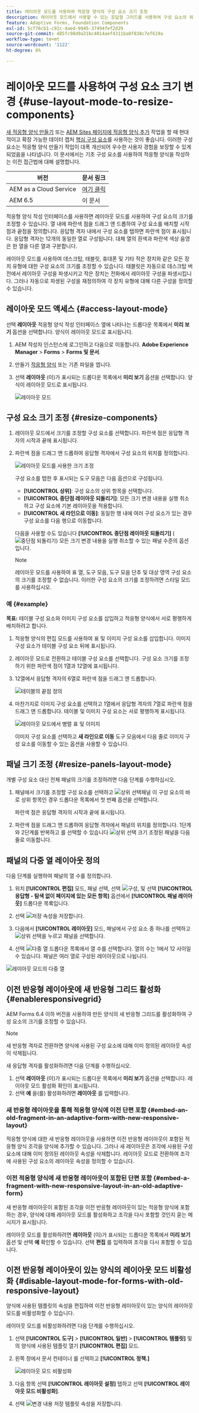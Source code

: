 ```yaml
---
title: 레이아웃 모드를 사용하여 적응형 양식의 구성 요소 크기 조정
description: 레이아웃 모드에서 사용할 수 있는 응답형 그리드를 사용하여 구성 요소의 위치를 정의합니다.
feature: Adaptive Forms, Foundation Components
exl-id: 5cf76cb1-c92c-4aed-9945-37494fef2d29
source-git-commit: d85fc98d9a31bc4014aef4311ba0f838c7ef619a
workflow-type: tm+mt
source-wordcount: '1122'
ht-degree: 6%

---
```


# 레이아웃 모드를 사용하여 구성 요소 크기 변경 {#use-layout-mode-to-resize-components}

<span class="preview"> [새 적응형 양식 만들기](/help/forms/using/create-an-adaptive-form-core-components.md) 또는 [AEM Sites 페이지에 적응형 양식 추가](/help/forms/using/create-or-add-an-adaptive-form-to-aem-sites-page.md) 작업을 할 때 현대적이고 확장 가능한 데이터 캡처 [핵심 구성 요소](https://experienceleague.adobe.com/docs/experience-manager-core-components/using/adaptive-forms/introduction.html)를 사용하는 것이 좋습니다. 이러한 구성 요소는 적응형 양식 만들기 작업이 대폭 개선되어 우수한 사용자 경험을 보장할 수 있게 되었음을 나타냅니다. 이 문서에서는 기초 구성 요소를 사용하여 적응형 양식을 작성하는 이전 접근법에 대해 설명합니다. </span>

| 버전 | 문서 링크 |
| -------- | ---------------------------- |
| AEM as a Cloud Service | [여기 클릭](https://experienceleague.adobe.com/docs/experience-manager-cloud-service/content/forms/adaptive-forms-authoring/authoring-adaptive-forms-foundation-components/configure-layout-of-an-adaptive-form/resize-using-layout-mode.html?) |
| AEM 6.5 | 이 문서 |


적응형 양식 작성 인터페이스를 사용하면 레이아웃 모드를 사용하여 구성 요소의 크기를 조정할 수 있습니다. 열 내에 파란색 점을 드래그 앤 드롭하여 구성 요소를 배치할 시작점과 끝점을 정의합니다. 응답형 격자 내에서 구성 요소를 탭하면 파란색 점이 표시됩니다. 응답형 격자는 12개의 동일한 열로 구성됩니다. 대체 열의 흰색과 파란색 색상 음영은 한 열을 다른 열과 구분합니다.

레이아웃 모드를 사용하여 데스크탑, 태블릿, 휴대폰 및 기타 작은 장치와 같은 모든 장치 유형에 대한 구성 요소의 크기를 조정할 수 있습니다. 태블릿은 자동으로 데스크탑 버전에서 레이아웃 구성을 파생시키고 작은 장치는 전화에서 레이아웃 구성을 파생시킵니다. 그러나 자동으로 파생된 구성을 재정의하여 각 장치 유형에 대해 다른 구성을 정의할 수 있습니다.

## 레이아웃 모드 액세스 {#access-layout-mode}

선택 **레이아웃** 적응형 양식 작성 인터페이스 옆에 나타나는 드롭다운 목록에서 **미리 보기** 옵션을 선택합니다. 양식이 레이아웃 모드로 표시됩니다.

1. AEM 작성자 인스턴스에 로그인하고 다음으로 이동합니다. **Adobe Experience Manager** > **Forms** > **Forms 및 문서**.
1. 만들기 [적응형 양식](../../forms/using/creating-adaptive-form.md) 또는 기존 파일을 엽니다.
1. 선택 **레이아웃** (이)가 표시되는 드롭다운 목록에서 **미리 보기** 옵션을 선택합니다. 양식이 레이아웃 모드로 표시됩니다.

   ![레이아웃 모드](assets/layout_mode_ic_new.png)

## 구성 요소 크기 조정 {#resize-components}

1. 레이아웃 모드에서 크기를 조정할 구성 요소를 선택합니다. 파란색 점은 응답형 격자의 시작과 끝에 표시됩니다.
1. 파란색 점을 드래그 앤 드롭하여 응답형 격자에서 구성 요소의 위치를 정의합니다.

   ![레이아웃 모드를 사용한 크기 조정](assets/layout_mode_resize_new_updated1.png)

   구성 요소를 탭한 후 표시되는 도구 모음은 다음 옵션으로 구성됩니다.

   * **[!UICONTROL 상위]**: 구성 요소의 상위 항목을 선택합니다.
   * **[!UICONTROL 중단점 레이아웃 되돌리기]**: 모든 크기 변경 내용을 실행 취소하고 구성 요소에 기본 레이아웃을 적용합니다.
   * **[!UICONTROL 새 라인으로 이동]**: 동일한 행 내에 여러 구성 요소가 있는 경우 구성 요소를 다음 행으로 이동합니다.

   다음을 사용할 수도 있습니다 **[!UICONTROL 중단점 레이아웃 되돌리기]** ( ![중단점 되돌리기](assets/reverttopreviouslypublishedversion.png)) 모든 크기 변경 내용을 실행 취소할 수 있는 패널 수준의 옵션입니다.

   >[!NOTE]
   >
   >레이아웃 모드를 사용하여 표 열, 도구 모음, 도구 모음 단추 및 대상 영역 구성 요소의 크기를 조정할 수 없습니다. 이러한 구성 요소의 크기를 조정하려면 스타일 모드를 사용하십시오.

### 예 {#example}

**목표:** 테이블 구성 요소와 이미지 구성 요소를 삽입하고 적응형 양식에서 서로 평행하게 배치하려고 합니다.

1. 적응형 양식의 편집 모드를 사용하여 표 및 이미지 구성 요소를 삽입합니다. 이미지 구성 요소가 테이블 구성 요소 뒤에 표시됩니다.
1. 레이아웃 모드로 전환하고 테이블 구성 요소를 선택합니다. 구성 요소 크기를 조정하기 위한 파란색 점이 1열과 12열에 표시됩니다.
1. 12열에서 응답형 격자의 6열로 파란색 점을 드래그 앤 드롭합니다.

   ![테이블의 끝점 정의](assets/layout_mode_end_point_table_new.png)

1. 마찬가지로 이미지 구성 요소를 선택하고 1열에서 응답형 격자의 7열로 파란색 점을 드래그 앤 드롭합니다. 테이블 및 이미지 구성 요소는 서로 평행하게 표시됩니다.

   ![레이아웃 모드에서 병렬 표 및 이미지](assets/table_image_parallel_new.png)

   이미지 구성 요소를 선택하고 **새 라인으로 이동** 도구 모음에서 다음 줄로 이미지 구성 요소를 이동할 수 있는 옵션을 사용할 수 있습니다.

## 패널 크기 조정 {#resize-panels-layout-mode}

개별 구성 요소 대신 전체 패널의 크기를 조정하려면 다음 단계를 수행하십시오.

1. 패널에서 크기를 조정할 구성 요소를 선택하고 ![상위 선택](assets/select_parent_icon.svg)패널 이 구성 요소의 바로 상위 항목인 경우 드롭다운 목록에서 첫 번째 옵션을 선택합니다.

   파란색 점은 응답형 격자의 시작과 끝에 표시됩니다.

1. 파란색 점을 드래그 앤 드롭하여 응답형 격자에서 패널의 위치를 정의합니다.
1단계와 2단계를 반복하고 를 선택할 수 있습니다 ![상위 선택](assets/float_to_new_line_icon.svg) 크기 조정된 패널을 다음 줄로 이동합니다.

## 패널의 다중 열 레이아웃 정의

다음 단계를 실행하여 패널의 열 수를 정의합니다.

1. 위치 **[!UICONTROL 편집]** 모드, 패널 선택, 선택 ![구성](assets/configure_icon.png), 및 선택 **[!UICONTROL 응답형 - 탐색 없이 페이지에 있는 모든 항목]** 옵션에서 **[!UICONTROL 패널 레이아웃]** 드롭다운 목록입니다.

1. 선택 ![저장](assets/save_icon.svg) 속성을 저장합니다.

1. 다음에서 **[!UICONTROL 레이아웃]** 모드, 패널에서 구성 요소 중 하나를 선택하고 ![상위 선택](assets/select_parent_icon.svg)을 누르고 패널을 선택합니다.

1. 선택 ![다중 열](assets/multi-column.svg) 드롭다운 목록에서 열 수를 선택합니다. 열의 수는 1에서 12 사이일 수 있습니다. 패널은 여러 열로 구성된 레이아웃으로 나뉩니다.

![레이아웃 모드의 다중 열](assets/multi-column-layout.png)

## 이전 반응형 레이아웃에 새 반응형 그리드 활성화 {#enableresponsivegrid}

AEM Forms 6.4 이하 버전을 사용하여 만든 양식의 새 반응형 그리드를 활성화하여 구성 요소의 크기를 조정할 수 있습니다.

>[!NOTE]
>
>새 반응형 격자로 전환하면 양식에 사용된 구성 요소에 대해 이미 정의된 레이아웃 속성이 삭제됩니다.

새 응답형 격자를 활성화하려면 다음 단계를 수행하십시오.

1. 선택 **레이아웃** (이)가 표시되는 드롭다운 목록에서 **미리 보기** 옵션을 선택합니다. 레이아웃 모드 활성화 확인이 표시됩니다.
1. 선택 **예** 을(를) 활성화하려면 **레이아웃** 를 입력합니다.

### 새 반응형 레이아웃을 통해 적응형 양식에 이전 단편 포함 {#embed-an-old-fragment-in-an-adaptive-form-with-new-responsive-layout}

적응형 양식에 대한 새 반응형 레이아웃을 사용하면 이전 반응형 레이아웃이 포함된 적응형 양식 조각을 양식에 추가할 수 있습니다. 그러나 새 레이아웃은 조각에 사용된 구성 요소에 대해 이미 정의된 레이아웃 속성을 삭제합니다. 레이아웃 모드로 전환하여 조각에 사용된 구성 요소의 레이아웃 속성을 정의할 수 있습니다.

### 이전 적응형 양식에 새 반응형 레이아웃이 포함된 단편 포함 {#embed-a-fragment-with-new-responsive-layout-in-an-old-adaptive-form}

새 반응형 레이아웃이 포함된 조각을 이전 반응형 레이아웃이 있는 적응형 양식에 포함하는 경우, 양식에 대해 레이아웃 모드를 활성화하고 조각을 다시 포함할 것인지 묻는 메시지가 표시됩니다.

레이아웃 모드를 활성화하려면 **레이아웃** (이)가 표시되는 드롭다운 목록에서 **미리 보기** 옵션 및 선택 **예** 확인할 수 있습니다. 선택 **편집** 를 입력하여 조각을 다시 포함할 수 있습니다.

## 이전 반응형 레이아웃이 있는 양식의 레이아웃 모드 비활성화 {#disable-layout-mode-for-forms-with-old-responsive-layout}

양식에 사용된 템플릿의 속성을 편집하여 이전 반응형 레이아웃이 있는 양식의 레이아웃 모드를 비활성화할 수 있습니다.

레이아웃 모드를 비활성화하려면 다음 단계를 수행하십시오.

1. 선택 **[!UICONTROL 도구]** > **[!UICONTROL 일반]** > **[!UICONTROL 템플릿]** 및 의 양식에 사용된 템플릿 열기 **[!UICONTROL 편집]** 모드.
1. 왼쪽 창에서 문서 컨테이너 를 선택하고 **[!UICONTROL 정책.]**

   ![레이아웃 모드 비활성화](assets/policy_disable_layout_mode.png)

1. 다음 항목 선택 **[!UICONTROL 레이아웃 설정]** 탭하고 선택 **[!UICONTROL 레이아웃 모드 비활성화]**.
1. 선택 ![변경 내용 저장](assets/save_icon.png) 템플릿 속성을 저장합니다.
